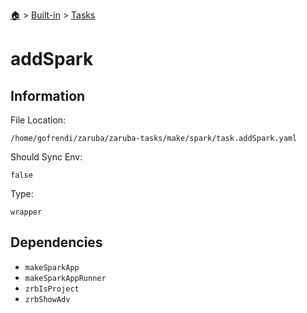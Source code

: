<!--startTocHeader-->
[🏠](../../README.md) > [Built-in](../README.md) > [Tasks](README.md)
# addSpark
<!--endTocHeader-->


## Information

File Location:

    /home/gofrendi/zaruba/zaruba-tasks/make/spark/task.addSpark.yaml

Should Sync Env:

    false

Type:

    wrapper


## Dependencies

- `makeSparkApp`
- `makeSparkAppRunner`
- `zrbIsProject`
- `zrbShowAdv`



<!--startTocSubtopic-->

<!--endTocSubtopic-->